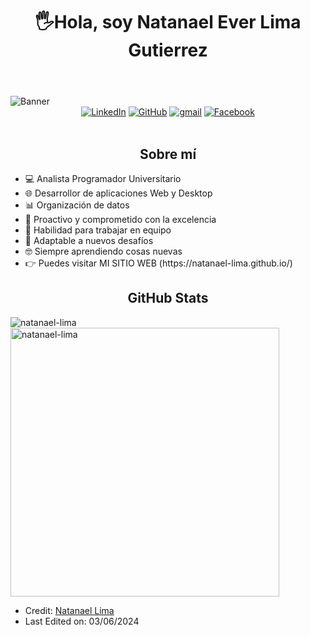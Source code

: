 <body>
    <header>
         <div align="center"><h1 align="center"> 🖐Hola, soy Natanael Ever Lima Gutierrez</h1></div>
    </header>
    <img src="https://i.postimg.cc/7YB0YSD8/banner-github.png" alt="Banner" class="banner">
    <div align=center>
        <a href="https://www.linkedin.com/in/natanael-ever-lima-gutierrez-9bb695259/"><img src="https://img.shields.io/badge/Linkedin-0077b5?style=flat&logo=linkedin" alt="LinkedIn" /></a>
        <a href="https://github.com/natanael-lima"><img src="https://img.shields.io/badge/GitHub-214A57?style=flat&logo=github&logoColor=white" alt="GitHub" /></a>
        <a href="lima73777@gmail.com"><img src="https://img.shields.io/badge/Gmail-C52943?style=flat&logo=gmail&logoColor=white" alt="gmail" /></a>
        <a href="https://www.facebook.com/natanael1999/"><img src="https://img.shields.io/badge/Facebook-1b155d?style=flat&logo=facebook&logoColor=white" alt="Facebook" /></a>
    </div>
    <div align=left>
        <br>
   <h2 align="center">Sobre mí</h2>
               <ul>
                   <li>💻 Analista Programador Universitario</li>
                   <li>🌐 Desarrollor de aplicaciones Web y Desktop</li>
                   <li>📊 Organización de datos</li>
                   <li>🚀 Proactivo y comprometido con la excelencia</li>
                   <li>🤝 Habilidad para trabajar en equipo</li>
                   <li>🔧 Adaptable a nuevos desafíos</li>
                   <li>🤓 Siempre aprendiendo cosas nuevas</li>
                   <li>👉 Puedes visitar MI SITIO WEB (https://natanael-lima.github.io/) </li>
               </ul>           
 <h2 align="center">GitHub Stats</h2>
    <p>
    <img align="left" src="https://github-readme-stats.vercel.app/api/top-langs?username=natanael-lima&show_icons=true&locale=en&layout=compact" alt="natanael-lima" />
    </p>
    <p>&nbsp;
    <img align="center" src="https://github-readme-stats.vercel.app/api?username=natanael-lima&show_icons=true&locale=en" alt="natanael-lima" width="430" />
    </p>
</body>

* Credit: [Natanael Lima](https://github.com/natanael-lima)
* Last Edited on: 03/06/2024
